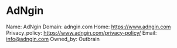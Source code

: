 
# AdNgin

Name: AdNgin
Domain: adngin.com
Home: https://www.adngin.com
Privacy_policy: https://www.adngin.com/privacy-policy/
Email: info@adngin.com
Owned_by: Outbrain
